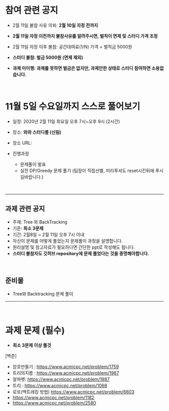 # 참여 관련 공지
- 2월 11일 불참 사유 의뢰: **2월 10일 자정 전까지**
- **2월 11일 자정 이전까지 불참사유를 알려주시면, 벌칙이 면제 및 스터디 가격 조정**
- 2월 11일 자정 이후 불참: 공간대여료(1/N) 가격 + 벌칙금 5000원

- **스터디 불참: 벌금 5000원 (면제 제외)**
- **과제 미이행: 과제를 못하면 벌금은 없지만, 과제안한 상태로 스터디 참여하면 소용없습니다.**

<br>

# 11월 5일 수요일까지 스스로 풀어보기
- 일정: 2020년 2월 11일 화요일 오후 7시~오후 9시 (2시간)
- 장소: **와와 스터디룸 (신림)**
- 장소 URL: 

- 진행과정
  - 문제풀이 발표
  - 실전 DP/Greedy 문제 풀기 (팀장이 직접선별, 미리푸셔도 reset시킨뒤에 푸시길바랍니다.)
<br>

<hr>

## 과제 관련 공지
- 주제: Tree 와 BackTracking
- 기준: **최소 3문제**
- 기간: 2월8일 ~ 2월 11일 오후 7시 이내
- 자신이 문제를 어떻게 풀었는지 문제풀이 과정을 설명합니다.
- 원리설명 및 참고자료가 필요하다면 간단한 ppt로 작성해도 됩니다.
- **스터디 불참자도 깃허브 repository에 문제 풀었다는 것을 증명해야합니다.**

<br>

## 준비물
- Tree와 Backtracking 문제 풀이

<hr>
<br>

# 과제 문제 (필수)
- **최소 3문제 이상 풀것**

[백준]
- 암호만들기 : https://www.acmicpc.net/problem/1759
- 트리의지름 : https://www.acmicpc.net/problem/1967
- 알파벳: https://www.acmicpc.net/problem/1987
- 트리 : https://www.acmicpc.net/problem/1068
- 로또(백트레킹 방법) https://www.acmicpc.net/problem/6603 
- https://www.acmicpc.net/problem/1182
- https://www.acmicpc.net/problem/2580 

<BR>
